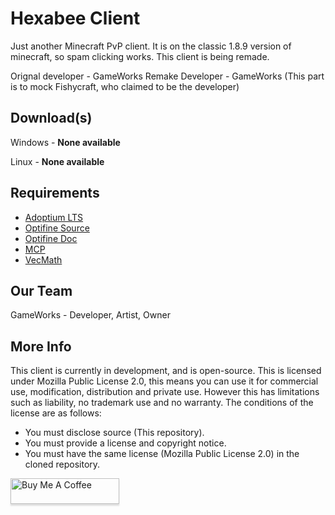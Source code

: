 # Hexabee Client

Just another Minecraft PvP client. It is on the classic 1.8.9 version of minecraft, so spam clicking works. This client is being remade.

Orignal developer - GameWorks
Remake Developer - GameWorks
(This part is to mock Fishycraft, who claimed to be the developer)

## Download(s)

Windows - **None available**

Linux - **None available**

## Requirements

- [Adoptium LTS](https://adoptium.net/temurin/releases)
- [Optifine Source](https://optifinesource.co.uk/)
- [Optifine Doc](https://github.com/sp614x/optifine/tree/master/OptiFineDoc/doc)
- [MCP](http://www.modcoderpack.com)
- [VecMath](http://www.java2s.com/Code/Jar/v/Downloadvecmathjar.htm)

## Our Team

GameWorks - Developer, Artist, Owner

## More Info

This client is currently in development, and is open-source. This is licensed under Mozilla Public License 2.0, this means you can use it for commercial use, modification, distribution and private use. However this has limitations such as liability, no trademark use and no warranty. The conditions of the license are as follows:
- You must disclose source (This repository).
- You must provide a license and copyright notice.
- You must have the same license (Mozilla Public License 2.0) in the cloned repository.

<a href="https://www.buymeacoffee.com/gameworkys" target="_blank"><img src="https://www.buymeacoffee.com/assets/img/custom_images/orange_img.png" alt="Buy Me A Coffee" style="height: 41px !important;width: 174px !important;box-shadow: 0px 3px 2px 0px rgba(190, 190, 190, 0.5) !important;-webkit-box-shadow: 0px 3px 2px 0px rgba(190, 190, 190, 0.5) !important;" ></a>
